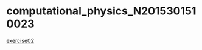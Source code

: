 # computational_physics_N2015301510023
[exercise02](https://github.com/po1sonace/computational_physics_N2015301510023/blob/master/exercise02)
